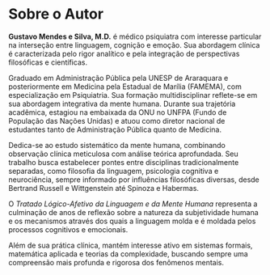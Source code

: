 # Sobre o Autor

**Gustavo Mendes e Silva, M.D.** é médico psiquiatra com interesse particular na interseção entre linguagem, cognição e emoção. Sua abordagem clínica é caracterizada pelo rigor analítico e pela integração de perspectivas filosóficas e científicas.

Graduado em Administração Pública pela UNESP de Araraquara e posteriormente em Medicina pela Estadual de Marília (FAMEMA), com especialização em Psiquiatria. Sua formação multidisciplinar reflete-se em sua abordagem integrativa da mente humana. Durante sua trajetória acadêmica, estagiou na embaixada da ONU no UNFPA (Fundo de População das Nações Unidas) e atuou como diretor nacional de estudantes tanto de Administração Pública quanto de Medicina.

Dedica-se ao estudo sistemático da mente humana, combinando observação clínica meticulosa com análise teórica aprofundada. Seu trabalho busca estabelecer pontes entre disciplinas tradicionalmente separadas, como filosofia da linguagem, psicologia cognitiva e neurociência, sempre informado por influências filosóficas diversas, desde Bertrand Russell e Wittgenstein até Spinoza e Habermas.

O *Tratado Lógico-Afetivo da Linguagem e da Mente Humana* representa a culminação de anos de reflexão sobre a natureza da subjetividade humana e os mecanismos através dos quais a linguagem molda e é moldada pelos processos cognitivos e emocionais.

Além de sua prática clínica, mantém interesse ativo em sistemas formais, matemática aplicada e teorias da complexidade, buscando sempre uma compreensão mais profunda e rigorosa dos fenômenos mentais.